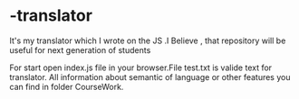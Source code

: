 # -translator
It's my translator which I wrote on the JS .I Believe , that repository  will be useful  for next generation of students

For start open index.js file in your browser.File test.txt is valide text for translator.
  All information about semantic of language or other features you can find in folder CourseWork.
